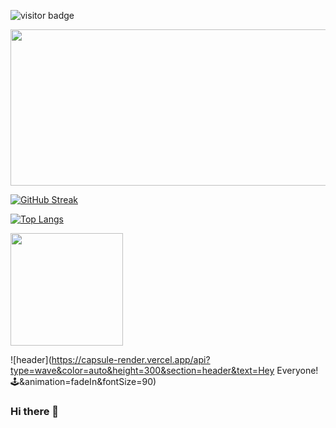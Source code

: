 
![visitor badge](https://visitor-badge.glitch.me/badge?page_id=devuserpp.visitor-badge&left_color=red&right_color=green) 
<div align="center">
  <img src="https://media1.giphy.com/media/lbcLMX9B6sTsGjUmS3/giphy.gif" width="850" height="250"/>
</div>

[![GitHub Streak](http://github-readme-streak-stats.herokuapp.com?user=devuserpp&theme=dark&background=000000)](https://git.io/streak-stats)

[![Top Langs](https://github-readme-stats.vercel.app/api/top-langs/?username=devuserpp&layout=compact&theme=vision-friendly-dark)](https://github.com/devuserpp/github-readme-stats)


<img height="180em" src="https://github-readme-stats.vercel.app/api?username=devuserpp&show_icons=true&hide_border=true&&count_private=true&include_all_commits=true" />




![header](https://capsule-render.vercel.app/api?type=wave&color=auto&height=300&section=header&text=Hey Everyone!🕹️&animation=fadeIn&fontSize=90)
### Hi there 👋



<!--
**devuserPP/devuserpp** is a ✨ _special_ ✨ repository because its `README.md` (this file) appears on your GitHub profile.

Here are some ideas to get you started:

- 🔭 I’m currently working on ...
- 🌱 I’m currently learning ...
- 👯 I’m looking to collaborate on ...
- 🤔 I’m looking for help with ...
- 💬 Ask me about ...
- 📫 How to reach me: ...
- 😄 Pronouns: ...
- ⚡ Fun fact: ...
-->
